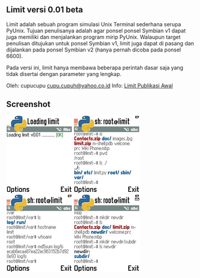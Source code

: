 Limit versi 0.01 beta
---------------------
Limit adalah sebuah program simulasi Unix Terminal sederhana serupa PyUnix. Tujuan penulisanya adalah agar ponsel ponsel Symbian v1 dapat juga memiliki dan menjalankan program mirip PyUnix. Walaupun target penulisan ditujukan untuk ponsel Symbian v1, limit juga dapat di pasang dan dijalankan pada ponsel Symbian v2 (hanya pernah dicoba pada ponsel 6600).

Pada versi ini, limit hanya membawa beberapa perintah dasar saja yang tidak disertai dengan parameter yang lengkap.

Oleh: cupucupu <cupu.cupuh@yahoo.co.id>
Info: [Limit Publikasi Awal](http://sites.google.com/site/cuputoyz/limit)

Screenshot
----------
![Limit Loading](./Screenshot/001.jpg) ![Limit - perintah ls](./Screenshot/002.jpg) ![Perintah Limit](./Screenshot/003.jpg) ![Perintah Limit](./Screenshot/004.jpg)
